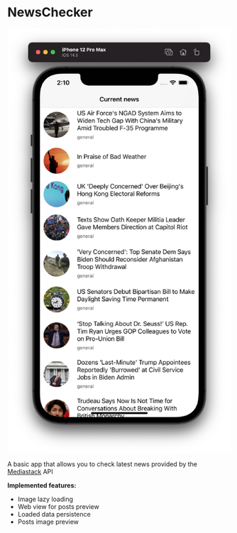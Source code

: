 # NewsChecker

![RepoCover](https://github.com/Lemonbrush/NewsChecker/blob/master/screenShot.png)

A basic app that allows you to check latest news provided by the [Mediastack](https://mediastack.com) API  

**Implemented features:**  

- Image lazy loading
- Web view for posts preview
- Loaded data persistence
- Posts image preview
